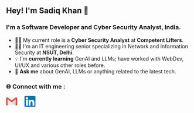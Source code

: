 ## Hey! I'm Sadiq Khan 👋 
### I'm a Software Developer and Cyber Security Analyst, India.
- 👨‍💻 My current role is a **Cyber Security Analyst** at **Competent Lifters**.
- 👨‍🎓 I'm an IT engineering senior specializing in Network and Information Security at **NSUT, Delhi**.
- 💡 I'm **currently learning** GenAI and LLMs; have worked with WebDev, UI/UX and various other roles before.
- 💬 **Ask me** about GenAI, LLMs or anything related to the latest tech.

### 🌐 Connect with me : 
 <a href="mailto:sadiqkhan795@gmail.com"><img src="https://github.com/deut-erium/deut-erium/blob/master/assets/gmail.svg" width="30px" alt="mail"></a> &nbsp; &nbsp;
  <a href="https://www.linkedin.com/in/sadiqkhzn/" target="_blank"><img src="https://github.com/deut-erium/deut-erium/blob/master/assets/linkedin.svg" width="30px" alt="LinkedIn"></a> &nbsp; &nbsp;
